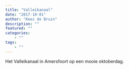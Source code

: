 ```yaml
---
title: "Valleikanaal"
date: "2017-10-01"
author: "Kees de Bruin"
description: ""
featured: ""
categories:
    - ""
tags:
    - ""
---
```


Het Valleikanaal in Amersfoort op een mooie oktoberdag.

